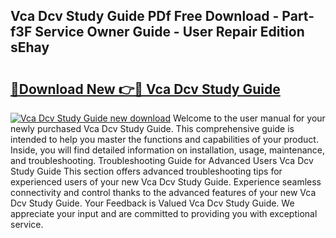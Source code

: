 ## Vca Dcv Study Guide PDf Free Download - Part-f3F Service Owner Guide - User Repair Edition sEhay

# <h2><a href="http://bc54779.oget.top/?id=Vca+Dcv+Study+Guide">🔗Download New 👉🔴 Vca Dcv Study Guide</a></h2>

[![Vca Dcv Study Guide new download](https://i.imgur.com/5g1atiW.png)](http://bc54779.oget.top/?id=Vca+Dcv+Study+Guide)
Welcome to the user manual for your newly purchased Vca Dcv Study Guide. This comprehensive guide is intended to help you master the functions and capabilities of your product. Inside, you will find detailed information on installation, usage, maintenance, and troubleshooting. Troubleshooting Guide for Advanced Users Vca Dcv Study Guide This section offers advanced troubleshooting tips for experienced users of your new Vca Dcv Study Guide. Experience seamless connectivity and control thanks to the advanced features of your new Vca Dcv Study Guide. Your Feedback is Valued Vca Dcv Study Guide. We appreciate your input and are committed to providing you with exceptional service.
